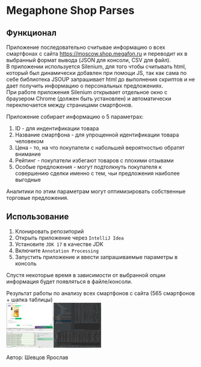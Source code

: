 # Megaphone Shop Parses

## Функционал

Приложение последовательно считывае информацию о всех смартфонах с сайта https://moscow.shop.megafon.ru и переводит их в выбранный формат вывода (JSON для консоли, CSV для файл).  
В приложении используется Silenium, для того чтобы считывать html, который был динамически добавлен при помощи JS, так как сама по себе библиотека JSOUP запрашивает html до выполнения скриптов и не дает получить информацию о персональных предложениях.  
При работе приложения Silenium открывает отдельное окно с браузером Chrome (должен быть установлен) и автоматически переключается между страницами смартфонов.  

Приложение собирает информацию о 5 параметрах:  
1. ID - для индентификации товара
2. Название смартфона - для упрощенной идентификации товара человеком
3. Цена - то, на что покупатели с набольшей вероятностью обратят внимание
4. Рейтинг - покупатели избегают товаров с плохими отзывами
5. Особые предложения - могут подтолкнуть покупателя к совершению сделки именно с тем, чьи предложения наиболее выгодные

Аналитики по этим параметрам могут оптимизировать собственные торговые предложения.

## Использование

1. Клонировать репозиторий
2. Открыть приложение через `IntelliJ Idea`
3. Установите `JDK 17` в качестве JDK
4. Включите `Annotation Processing`
5. Запустить приложение и ввести запрашиваемые параметры в консоль  

Спустя некоторые время в зависимости от выбранной опции информация будет появляться в файле/консоли.

Результат работы по анализу всех смартфонов с сайта (565 смартфонов + шапка таблицы)  
<img src="proof.png" alt="proof" width="50%" height="50%">

Автор: Шевцов Ярослав